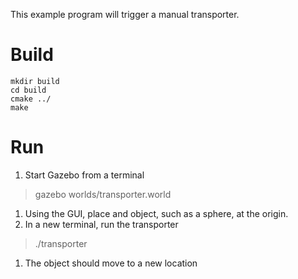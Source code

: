This example program will trigger a manual transporter.

# Build

~~~
mkdir build
cd build
cmake ../
make
~~~

# Run

1. Start Gazebo from a terminal
>gazebo worlds/transporter.world
1. Using the GUI, place and object, such as a sphere, at the origin.
1. In a new terminal, run the transporter
>./transporter
1. The object should move to a new location
